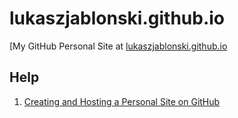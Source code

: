 lukaszjablonski.github.io
========================
[My GitHub Personal Site at [lukaszjablonski.github.io](http://lukaszjablonski.github.io/)

## Help
1. [Creating and Hosting a Personal Site on GitHub](http://jmcglone.com/guides/github-pages/)
